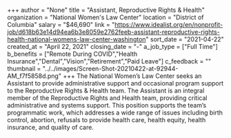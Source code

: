 +++
author = "None"
title = "Assistant, Reproductive Rights & Health"
organization = "National Women's Law Center"
location = "District of Columbia"
salary = "$46,690"
link = "https://www.idealist.org/en/nonprofit-job/d618b63e14d94ea6b3e8059e2762feeb-assistant-reproductive-rights-health-national-womens-law-center-washington"
sort_date = "2021-04-22"
created_at = "April 22, 2021"
closing_date = "-"
a_job_type = ["Full Time"]
b_benefits = ["Remote During COVID","Health Insurance","Dental","Vision","Retirement","Paid Leave"]
c_feedback = ""
thumbnail = "../../images/Screen-Shot-20210422-at-92944-AM_f7f5858d.png"
+++
The National Women’s Law Center seeks an Assistant to provide administrative support and occasional program support to the Reproductive Rights & Health team. The Assistant is an integral member of the Reproductive Rights and Health team, providing critical administrative and systems support. This position supports the team’s programmatic work, which addresses a wide range of issues including birth control, abortion, refusals to provide health care, health equity, health insurance, and quality of care.